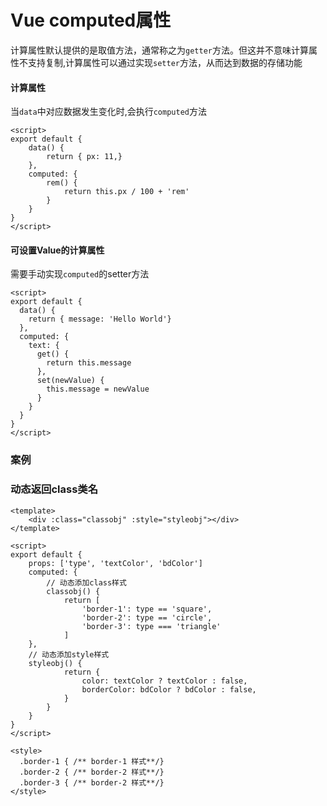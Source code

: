 # Vue computed属性

计算属性默认提供的是取值方法，通常称之为`getter`方法。但这并不意味计算属性不支持复制,计算属性可以通过实现`setter`方法，从而达到数据的存储功能

#### 计算属性

当`data`中对应数据发生变化时,会执行`computed`方法

```vue
<script>
export default {
	data() {
		return { px: 11,}
	},
	computed: {
		rem() {
			return this.px / 100 + 'rem'
		}
	}
}
</script>
```

#### 可设置Value的计算属性

需要手动实现`computed`的setter方法

```vue
<script>
export default {
  data() {
    return { message: 'Hello World'}
  },
  computed: {
    text: {
      get() {
        return this.message
      },
      set(newValue) {
        this.message = newValue
      }
    }
  }
}
</script>
```

### 案例

### 动态返回class类名

```vue
<template>
	<div :class="classobj" :style="styleobj"></div>
</template>

<script>
export default {
	props: ['type', 'textColor', 'bdColor']
	computed: {
		// 动态添加class样式
		classobj() {
			return [
				'border-1': type == 'square',
				'border-2': type == 'circle',
				'border-3': type === 'triangle'
			]
    },
    // 动态添加style样式
    styleobj() {
			return {
				color: textColor ? textColor : false,
				borderColor: bdColor ? bdColor : false,
			}
		}
	}
}
</script>

<style>
  .border-1 { /** border-1 样式**/}
  .border-2 { /** border-2 样式**/}
  .border-3 { /** border-2 样式**/}
</style>
```

